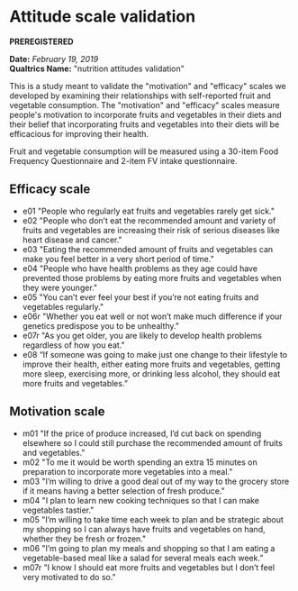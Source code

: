 # Attitude scale validation

__PREREGISTERED__  

__Date:__ _February 19, 2019_  
__Qualtrics Name:__ "nutrition attitudes validation"  

This is a study meant to validate the "motivation" and "efficacy" scales we developed by examining their relationships with self-reported fruit and vegetable consumption. The "motivation" and "efficacy" scales measure people's motivation to incorporate fruits and vegetables in their diets and their belief that incorporating fruits and vegetables into their diets will be efficacious for improving their health.

Fruit and vegetable consumption will be measured using a 30-item Food Frequency Questionnaire and 2-item FV intake questionnaire.

## Efficacy scale

* e01 "People who regularly eat fruits and vegetables rarely get sick."
* e02 "People who don’t eat the recommended amount and variety of fruits and vegetables are increasing their risk of serious diseases like heart disease and cancer."
* e03 "Eating the recommended amount of fruits and vegetables can make you feel better in a very short period of time."
* e04 "People who have health problems as they age could have prevented those problems by eating more fruits and vegetables when they were younger."
* e05 "You can’t ever feel your best if you’re not eating fruits and vegetables regularly."
* e06r "Whether you eat well or not won’t make much difference if your genetics predispose you to be unhealthy."
* e07r "As you get older, you are likely to develop health problems regardless of how you eat."
* e08 “If someone was going to make just one change to their lifestyle to improve their health, either eating more fruits and vegetables, getting more sleep, exercising more, or drinking less alcohol, they should eat more fruits and vegetables.”

## Motivation scale

* m01 "If the price of produce increased, I’d cut back on spending elsewhere so I could still purchase the recommended amount of fruits and vegetables."
* m02 "To me it would be worth spending an extra 15 minutes on preparation to incorporate more vegetables into a meal."
* m03 "I’m willing to drive a good deal out of my way to the grocery store if it means having a better selection of fresh produce."
* m04 "I plan to learn new cooking techniques so that I can make vegetables tastier."
* m05 "I’m willing to take time each week to plan and be strategic about my shopping so I can always have fruits and vegetables on hand, whether they be fresh or frozen."
* m06 "I’m going to plan my meals and shopping so that I am eating a vegetable-based meal like a salad for several meals each week.”
* m07r "I know I should eat more fruits and vegetables but I don’t feel very motivated to do so."
